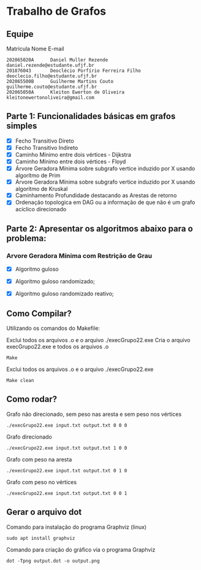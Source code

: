 # Trabalho de Grafos

## Equipe

Matrícula       Nome                                E-mail
```
202065020A      Daniel Muller Rezende               daniel.rezende@estudante.ufjf.br
201876043       Deoclécio Porfírio Ferreira Filho   deoclecio.filho@estudante.ufjf.br
202065500B      Guilherme Martins Couto             guilherme.couto@estudante.ufjf.br
202065050A      Kleiton Ewerton de Oliveira         kleitonewertonoliveira@gmail.com
```
## Parte 1: Funcionalidades básicas em grafos simples

- [X] Fecho Transitivo Direto
- [X] Fecho Transitivo Indireto
- [X] Caminho Mínimo entre dois vértices - Dijkstra
- [X] Caminho Mínimo entre dois vértices - Floyd
- [X] Árvore Geradora Mínima sobre subgrafo vertice induzido por X usando algorítmo de Prim
- [X] Árvore Geradora Mínima sobre subgrafo vertice induzido por X usando algorítmo de Kruskal
- [X] Caminhamento Profundidade destacando as Arestas de retorno
- [X] Ordenação topologica em DAG ou a informação de que não é um grafo acíclico direcionado

## Parte 2: Apresentar os algoritmos abaixo para o problema:
### Arvore Geradora Mínima com Restrição de Grau

- [X] Algoritmo guloso
- [X] Algoritmo guloso randomizado;
- [X] Algoritmo guloso randomizado reativo;


## Como Compilar?

Utilizando os comandos do Makefile:

Exclui todos os arquivos .o e o arquivo ./execGrupo22.exe
Cria o arquivo execGrupo22.exe e todos os arquivos .o

```
Make
```

Exclui todos os arquivos .o e o arquivo ./execGrupo22.exe

```
Make clean
```
## Como rodar?

Grafo não direcionado, sem peso nas aresta e sem peso nos vértices 
```
./execGrupo22.exe input.txt output.txt 0 0 0
```

Grafo direcionado 
```
./execGrupo22.exe input.txt output.txt 1 0 0
```

Grafo com peso na aresta 
```
./execGrupo22.exe input.txt output.txt 0 1 0
```

Grafo com peso no vértices 
```
./execGrupo22.exe input.txt output.txt 0 0 1
```
## Gerar o arquivo dot

Comando para instalação do programa Graphviz (linux)

```
sudo apt install graphviz
```
Comando para criação do gráfico via o programa Graphviz
```
dot -Tpng output.dot -o output.png
```
